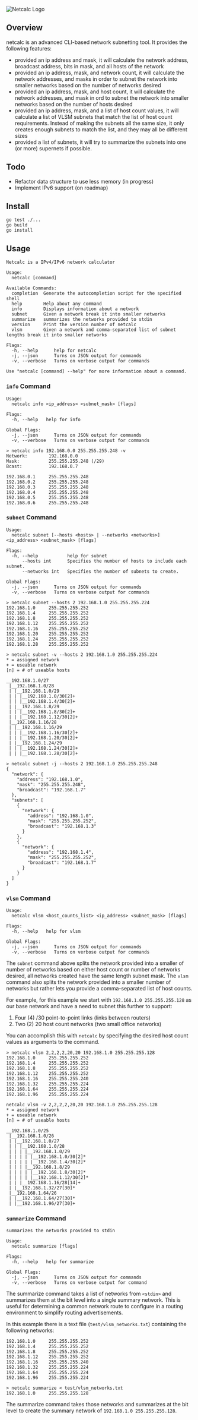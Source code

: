 ![Netcalc Logo](https://github.com/mpreath/public_files/blob/25a6d05318b3ddfbf7b3d3835201aa1a0cfa48ab/netcalc.png)

## Overview
netcalc is an advanced CLI-based network subnetting tool. It provides the
following features:

* provided an ip address and mask, it will calculate the network address, broadcast address, bits in mask, and all hosts of the network
* provided an ip address, mask, and network count, it will calculate the network addresses, and masks in order to subnet the network into smaller networks based on the number of networks desired
* provided an ip address, mask, and host count, it will calculate the network addresses, and mask in ord to subnet the network into smaller networks based on the number of hosts desired 
* provided an ip address, mask, and a list of host count values, it will calculate a list of VLSM subnets that match the list of host count requirements. Instead of making the subnets all the same size, it only creates enough subnets to match the list, and they may all be different sizes
* provided a list of subnets, it will try to summarize the subnets into one (or more) supernets if possible.

## Todo

* Refactor data structure to use less memory (in progress)
* Implement IPv6 support (on roadmap)

## Install

```
go test ./...
go build
go install
```
## Usage
```
Netcalc is a IPv4/IPv6 network calculator

Usage:
  netcalc [command]

Available Commands:
  completion  Generate the autocompletion script for the specified shell
  help        Help about any command
  info        Displays information about a network
  subnet      Given a network break it into smaller networks
  summarize   summarizes the networks provided to stdin
  version     Print the version number of netcalc
  vlsm        Given a network and comma-separated list of subnet lengths break it into smaller networks

Flags:
  -h, --help      help for netcalc
  -j, --json      Turns on JSON output for commands
  -v, --verbose   Turns on verbose output for commands

Use "netcalc [command] --help" for more information about a command.
```
### `info` Command
```
Usage:
  netcalc info <ip_address> <subnet_mask> [flags]

Flags:
  -h, --help   help for info

Global Flags:
  -j, --json      Turns on JSON output for commands
  -v, --verbose   Turns on verbose output for commands
```

```
> netcalc info 192.168.0.0 255.255.255.248 -v
Network:        192.168.0.0
Mask:           255.255.255.248 (/29)
Bcast:          192.168.0.7

192.168.0.1     255.255.255.248
192.168.0.2     255.255.255.248
192.168.0.3     255.255.255.248
192.168.0.4     255.255.255.248
192.168.0.5     255.255.255.248
192.168.0.6     255.255.255.248
```
### `subnet` Command

```
Usage:
  netcalc subnet [--hosts <hosts> | --networks <networks>] <ip_address> <subnet_mask> [flags]

Flags:
  -h, --help           help for subnet
      --hosts int      Specifies the number of hosts to include each subnet.
      --networks int   Specifies the number of subnets to create.

Global Flags:
  -j, --json      Turns on JSON output for commands
  -v, --verbose   Turns on verbose output for commands
```

```
> netcalc subnet --hosts 2 192.168.1.0 255.255.255.224
192.168.1.0     255.255.255.252
192.168.1.4     255.255.255.252
192.168.1.8     255.255.255.252
192.168.1.12    255.255.255.252
192.168.1.16    255.255.255.252
192.168.1.20    255.255.255.252
192.168.1.24    255.255.255.252
192.168.1.28    255.255.255.252
```

```
> netcalc subnet -v --hosts 2 192.168.1.0 255.255.255.224
* = assigned network
+ = useable network
[n] = # of useable hosts

__192.168.1.0/27
 |__192.168.1.0/28
 | |__192.168.1.0/29
 | | |__192.168.1.0/30[2]+
 | | |__192.168.1.4/30[2]+
 | |__192.168.1.8/29
 | | |__192.168.1.8/30[2]+
 | | |__192.168.1.12/30[2]+
 |__192.168.1.16/28
 | |__192.168.1.16/29
 | | |__192.168.1.16/30[2]+
 | | |__192.168.1.20/30[2]+
 | |__192.168.1.24/29
 | | |__192.168.1.24/30[2]+
 | | |__192.168.1.28/30[2]+
```

```
> netcalc subnet -j --hosts 2 192.168.1.0 255.255.255.248
{
  "network": {
    "address": "192.168.1.0",
    "mask": "255.255.255.248",
    "broadcast": "192.168.1.7"
  },
  "subnets": [
    {
      "network": {
        "address": "192.168.1.0",
        "mask": "255.255.255.252",
        "broadcast": "192.168.1.3"
      }
    },
    {
      "network": {
        "address": "192.168.1.4",
        "mask": "255.255.255.252",
        "broadcast": "192.168.1.7"
      }
    }
  ]
}
```

### `vlsm` Command

```
Usage:
  netcalc vlsm <host_counts_list> <ip_address> <subnet_mask> [flags]

Flags:
  -h, --help   help for vlsm

Global Flags:
  -j, --json      Turns on JSON output for commands
  -v, --verbose   Turns on verbose output for commands
```

The `subnet` command above splits the network provided into a smaller of number of networks based on either host count or number of networks desired, all networks created have the same length subnet mask.  The `vlsm` command also splits the network provided into a smaller number of networks but rather lets you provide a comma-separated list of host counts.  

For example, for this example we start with `192.168.1.0 255.255.255.128` as our base network and have a need to subnet this further to support: 
1. Four (4) /30 point-to-point links (links between routers)
2. Two (2) 20 host count networks (two small office networks)

You can accomplish this with `netcalc` by specifying the desired host count values as arguments to the command. 

```
> netcalc vlsm 2,2,2,2,20,20 192.168.1.0 255.255.255.128
192.168.1.0     255.255.255.252
192.168.1.4     255.255.255.252
192.168.1.8     255.255.255.252
192.168.1.12    255.255.255.252
192.168.1.16    255.255.255.240
192.168.1.32    255.255.255.224
192.168.1.64    255.255.255.224
192.168.1.96    255.255.255.224
```

```
netcalc vlsm -v 2,2,2,2,20,20 192.168.1.0 255.255.255.128
* = assigned network
+ = useable network
[n] = # of useable hosts

__192.168.1.0/25
 |__192.168.1.0/26
 | |__192.168.1.0/27
 | | |__192.168.1.0/28
 | | | |__192.168.1.0/29
 | | | | |__192.168.1.0/30[2]*
 | | | | |__192.168.1.4/30[2]*
 | | | |__192.168.1.8/29
 | | | | |__192.168.1.8/30[2]*
 | | | | |__192.168.1.12/30[2]*
 | | |__192.168.1.16/28[14]+
 | |__192.168.1.32/27[30]*
 |__192.168.1.64/26
 | |__192.168.1.64/27[30]*
 | |__192.168.1.96/27[30]+
```

### `summarize` Command

```
summarizes the networks provided to stdin

Usage:
  netcalc summarize [flags]

Flags:
  -h, --help   help for summarize

Global Flags:
  -j, --json      Turns on JSON output for commands
  -v, --verbose   Turns on verbose output for command
```

The summarize command takes a list of networks from `<stdin>` and summarizes them at the bit level into a single summary network.  This is useful for determining a common network route to configure in a routing environment to simplify routing advertisements. 

In this example there is a text file (`test/vlsm_networks.txt`) containing the following networks:
```
192.168.1.0     255.255.255.252
192.168.1.4     255.255.255.252
192.168.1.8     255.255.255.252
192.168.1.12    255.255.255.252
192.168.1.16    255.255.255.240
192.168.1.32    255.255.255.224
192.168.1.64    255.255.255.224
192.168.1.96    255.255.255.224
```

```
> netcalc summarize < test/vlsm_networks.txt                                     
192.168.1.0     255.255.255.128
```

The summarize command takes those networks and summarizes at the bit level to create the summary network of `192.168.1.0 255.255.255.128`. 

